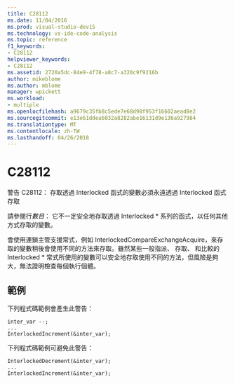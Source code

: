 ```yaml
---
title: C28112
ms.date: 11/04/2016
ms.prod: visual-studio-dev15
ms.technology: vs-ide-code-analysis
ms.topic: reference
f1_keywords:
- C28112
helpviewer_keywords:
- C28112
ms.assetid: 2720a5dc-84e9-4f78-a8c7-a320c9f9216b
author: mikeblome
ms.author: mblome
manager: wpickett
ms.workload:
- multiple
ms.openlocfilehash: a9679c35fb8c5ede7e68d98f953f16602aead8e2
ms.sourcegitcommit: e13e61ddea6032a8282abe16131d9e136a927984
ms.translationtype: MT
ms.contentlocale: zh-TW
ms.lasthandoff: 04/26/2018
---
```

# <a name="c28112"></a>C28112
警告 C28112： 存取透過 Interlocked 函式的變數必須永遠透過 Interlocked 函式存取

 請參閱行*數目*： 它不一定安全地存取透過 Interlocked * 系列的函式，以任何其他方式存取的變數。

 會使用連鎖主管支援常式，例如 InterlockedCompareExchangeAcquire，來存取的變數稍後會使用不同的方法來存取。雖然某些一般指派、 存取、 和比較的 Interlocked * 常式所使用的變數可以安全地存取使用不同的方法，但風險是夠大，無法證明檢查每個執行個體。

## <a name="example"></a>範例
 下列程式碼範例會產生此警告：

```
inter_var --;
...
InterlockedIncrement(&inter_var);
```

 下列程式碼範例可避免此警告：

```
InterlockedDecrement(&inter_var);
...
InterlockedIncrement(&inter_var);
```